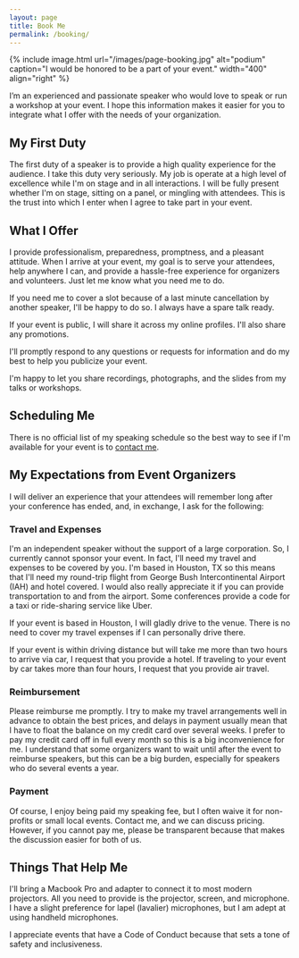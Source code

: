 ```yaml
---
layout: page
title: Book Me
permalink: /booking/
---
```


{% include image.html url="/images/page-booking.jpg" alt="podium" caption="I would be honored to be a part of your event." width="400" align="right" %}

I’m an experienced and passionate speaker who would love to speak or run a workshop at your event. I hope this information makes it easier for you to integrate what I offer with the needs of your organization. 

## My First Duty

The first duty of a speaker is to provide a high quality experience for the audience. I take this duty very seriously. My job is operate at a high level of excellence while I'm on stage and in all interactions. I will be fully present whether I'm on stage, sitting on a panel, or mingling with attendees. This is the trust into which I enter when I agree to take part in your event.

## What I Offer

I provide professionalism, preparedness, promptness, and a pleasant attitude. When I arrive at your event, my goal is to serve your attendees, help anywhere I can, and provide a hassle-free experience for organizers and volunteers. Just let me know what you need me to do. 

If you need me to cover a slot because of a last minute cancellation by another speaker, I'll be happy to do so. I always have a spare talk ready.

If your event is public, I will share it across my online profiles. I'll also share any promotions.

I'll promptly respond to any questions or requests for information and do my best to help you publicize your event.

I'm happy to let you share recordings, photographs, and the slides from my talks or workshops.

## Scheduling Me

There is no official list of my speaking schedule so the best way to see if I'm available for your event is to [contact me](/contact/).


## My Expectations from Event Organizers

I will deliver an experience that your attendees will remember long after your conference has ended, and, in exchange, I ask for the following:


### Travel and Expenses

I'm an independent speaker without the support of a large corporation. So, I currently cannot sponsor your event. In fact, I'll need my travel and expenses to be covered by you. I'm based in Houston, TX so this means that I'll need my round-trip flight from George Bush Intercontinental Airport (IAH) and hotel covered. I would also really appreciate it if you can provide transportation to and from the airport. Some conferences provide a code for a taxi or ride-sharing service like Uber.

If your event is based in Houston, I will gladly drive to the venue. There is no need to cover my travel expenses if I can personally drive there.

If your event is within driving distance but will take me more than two hours to arrive via car, I request that you provide a hotel. If traveling to your event by car takes more than four hours, I request that you provide air travel.

### Reimbursement

Please reimburse me promptly. I try to make my travel arrangements well in advance to obtain the best prices, and delays in payment usually mean that I have to float the balance on my credit card over several weeks. I prefer to pay my credit card off in full every month so this is a big inconvenience for me. I understand that some organizers want to wait until after the event to reimburse speakers, but this can be a big burden, especially for speakers who do several events a year.

### Payment

Of course, I enjoy being paid my speaking fee, but I often waive it for non-profits or small local events. Contact me, and we can discuss pricing. However, if you cannot pay me, please be transparent because that makes the discussion easier for both of us.


## Things That Help Me

I'll bring a Macbook Pro and adapter to connect it to most modern projectors. All you need to provide is the projector, screen, and microphone. I have a slight preference for lapel (lavalier) microphones, but I am adept at using handheld microphones.

I appreciate events that have a Code of Conduct because that sets a tone of safety and inclusiveness.
